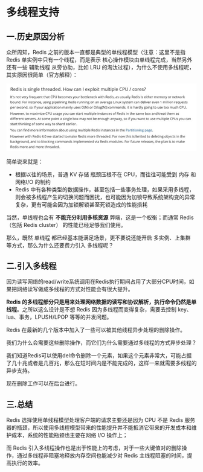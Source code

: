 # 多线程支持

## 一.历史原因分析
众所周知，Redis 之前的版本一直都是典型的单线程模型（注意：这里不是指 Redis 单实例中只有一个线程，而是表示 核心操作模块由单线程完成，当然另外还有一些 辅助线程 从旁协助，比如 LRU 的淘汰过程），为什么不使用多线程呢，其实原因很简单（官方解释）：

![2.7 单线程原因](../img/图%202-7%20单线程原因.jpg)

简单说来就是：

- 根据以往的场景，普通 KV 存储 瓶颈压根不在 CPU，而往往可能受到 内存 和 网络I/O 的制约
- Redis 中有各种类型的数据操作，甚至包括一些事务处理，如果采用多线程，则会被多线程产生的切换问题而困扰，也可能因为加锁导致系统架构变的异常复杂，更有可能会因为加锁解锁甚至死锁造成的性能损耗


当然，单线程也会有 **不能充分利用多核资源** 弊端，这是一个权衡；而通常 Redis（包括 Redis cluster） 的性能已经足够我们使用。

那么，既然 单线程 都已经基本能满足场景，更不要说还能开启 多实例、上集群 等方式，那么为什么还要费力引入 多线程呢？ 

## 二.引入多线程
因为读写网络的read/write系统调用在Redis执行期间占用了大部分CPU时间，如果把网络读写做成多线程的方式对性能会有很大提升。

**Redis 的多线程部分只是用来处理网络数据的读写和协议解析，执行命令仍然是单线程**。之所以这么设计是不想 Redis 因为多线程而变得复杂，需要去控制 key、lua、事务，LPUSH/LPOP 等等的并发问题。

Redis 在最新的几个版本中加入了一些可以被其他线程异步处理的删除操作。

我们为什么会需要这些删除操作，而它们为什么需要通过多线程的方式异步处理？

我们知道Redis可以使用del命令删除一个元素，如果这个元素非常大，可能占据了几十兆或者是几百兆，那么在短时间内是不能完成的，这样一来就需要多线程的异步支持。

现在删除工作可以在后台进行。

## 三.总结

Redis 选择使用单线程模型处理客户端的请求主要还是因为 CPU 不是 Redis 服务器的瓶颈，所以使用多线程模型带来的性能提升并不能抵消它带来的开发成本和维护成本，系统的性能瓶颈也主要在网络 I/O 操作上；

而 Redis 引入多线程操作也是出于性能上的考虑，对于一些大键值对的删除操作，通过多线程非阻塞地释放内存空间也能减少对 Redis 主线程阻塞的时间，提高执行的效率。
